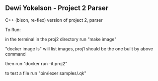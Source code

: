 ## Dewi Yokelson - Project 2 Parser

C++ (bison, re-flex) version of project 2, parser

To Run:

in the terminal in the proj2 directory run "make image"

"docker image ls" will list images, proj1 should be the one built by above command

then run "docker run -it proj2"

to test a file run "bin/lexer samples/.qk"